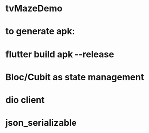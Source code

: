 # tvMazeDemo
# to generate apk:
# flutter build apk --release
#
#
# Bloc/Cubit as state management
# dio client
# json_serializable